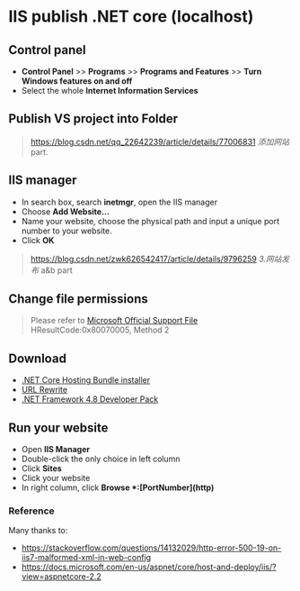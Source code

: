 # IIS publish .NET core (localhost)

## Control panel

- **Control Panel** >> **Programs** >> **Programs and Features** >> **Turn Windows features on and off**
- Select the whole **Internet Information Services**

## Publish VS project into **Folder**
> https://blog.csdn.net/qq_22642239/article/details/77006831 *添加网站* part.
## IIS manager

- In search box, search **inetmgr**, open the IIS manager
- Choose **Add Website...** 
- Name your website, choose the physical path and input a unique port number to your website.
- Click **OK**
> https://blog.csdn.net/zwk626542417/article/details/9796259 *3.网站发布* a&b part

## Change file permissions
> Please refer to [Microsoft Official Support File](https://support.microsoft.com/en-us/help/942055/http-error-500-19-error-when-you-open-an-iis-7-0-webpage) HResultCode:0x80070005, Method 2

## Download 
- [.NET Core Hosting Bundle installer](https://www.microsoft.com/net/permalink/dotnetcore-current-windows-runtime-bundle-installer)
- [URL Rewrite](https://www.iis.net/downloads/microsoft/url-rewrite)
- [.NET Framework 4.8 Developer Pack](https://dotnet.microsoft.com/download/thank-you/net48-developer-pack)

## Run your website
- Open **IIS Manager**
- Double-click the only choice in left column
- Click **Sites**
- Click your website
- In right column, click **Browse \*:\[PortNumber](http)**


### Reference
Many thanks to:
- https://stackoverflow.com/questions/14132029/http-error-500-19-on-iis7-malformed-xml-in-web-config
- https://docs.microsoft.com/en-us/aspnet/core/host-and-deploy/iis/?view=aspnetcore-2.2
